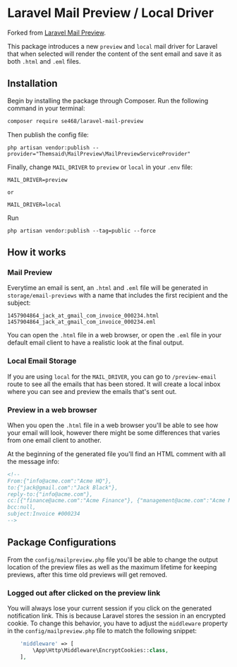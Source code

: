 # Laravel Mail Preview / Local Driver

Forked from [Laravel Mail Preview](https://github.com/themsaid/laravel-mail-preview). 

This package introduces a new `preview` and `local` mail driver for Laravel that when selected will render the content of the
sent email and save it as both `.html` and `.eml` files.

## Installation

Begin by installing the package through Composer. Run the following command in your terminal:

```bash
composer require se468/laravel-mail-preview
```

Then publish the config file:

```
php artisan vendor:publish --provider="Themsaid\MailPreview\MailPreviewServiceProvider"
```

Finally, change `MAIL_DRIVER` to `preview` or `local` in your `.env` file:

```
MAIL_DRIVER=preview

or 

MAIL_DRIVER=local
```

Run 
```
php artisan vendor:publish --tag=public --force
```

## How it works

### Mail Preview
Everytime an email is sent, an `.html` and `.eml` file will be generated in `storage/email-previews` with a name that includes the first recipient and the subject:

```
1457904864_jack_at_gmail_com_invoice_000234.html
1457904864_jack_at_gmail_com_invoice_000234.eml
```

You can open the `.html` file in a web browser, or open the `.eml` file in your default email client to have a realistic look
at the final output.

### Local Email Storage

If you are using `local` for the `MAIL_DRIVER`, you can go to `/preview-email` route to see all the emails that has been stored. It will create a local inbox where you can see and preview the emails that's sent out.

### Preview in a web browser

When you open the `.html` file in a web browser you'll be able to see how your email will look, however there might be
some differences that varies from one email client to another.

At the beginning of the generated file you'll find an HTML comment with all the message info:

```html
<!--
From:{"info@acme.com":"Acme HQ"},
to:{"jack@gmail.com":"Jack Black"},
reply-to:{"info@acme.com"},
cc:[{"finance@acme.com":"Acme Finance"}, {"management@acme.com":"Acme Management"}],
bcc:null,
subject:Invoice #000234
-->
```

## Package Configurations
From the `config/mailpreview.php` file you'll be able to change the output location of the preview files as well as the maximum lifetime for keeping previews, after this time old previews will get removed.

### Logged out after clicked on the preview link
You will always lose your current session if you click on the generated notification link. This is because Laravel stores the session in an encrypted cookie. To change this behavior, you have to adjust the `middleware` property in the `config/mailpreview.php` file to match the following snippet:

```php
    'middleware' => [
        \App\Http\Middleware\EncryptCookies::class,
    ],
```
